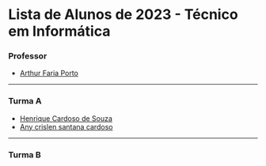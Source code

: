 # Lista de Alunos de 2023 - Técnico em Informática

### Professor

- [Arthur Faria Porto](https://github.com/arthurfporto)

---

[comment]: <> (Coloque abaixo o seu nome completo, em ordem alfabética, e o link para o seu github, com base no exemplo do que fiz no nome do professor)

### Turma A

- [Henrique Cardoso de Souza](https://github.com/Henrique-1961)
- [Any crislen santana cardoso](https://github.com/anycrislen)

<hr>

### Turma B
